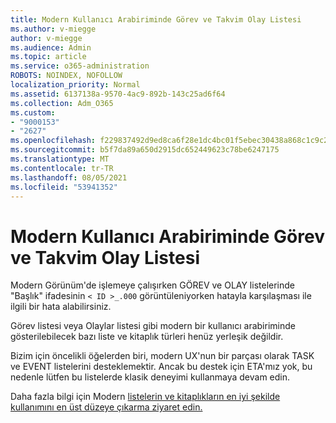 ```yaml
---
title: Modern Kullanıcı Arabiriminde Görev ve Takvim Olay Listesi
ms.author: v-miegge
author: v-miegge
ms.audience: Admin
ms.topic: article
ms.service: o365-administration
ROBOTS: NOINDEX, NOFOLLOW
localization_priority: Normal
ms.assetid: 6137138a-9570-4ac9-892b-143c25ad6f64
ms.collection: Adm_O365
ms.custom:
- "9000153"
- "2627"
ms.openlocfilehash: f229837492d9ed8ca6f28e1dc4bc01f5ebec30438a868c1c9c25640e4003ccc8
ms.sourcegitcommit: b5f7da89a650d2915dc652449623c78be6247175
ms.translationtype: MT
ms.contentlocale: tr-TR
ms.lasthandoff: 08/05/2021
ms.locfileid: "53941352"
---
```

# <a name="task-and-calendar-event-list-in-modern-ui"></a>Modern Kullanıcı Arabiriminde Görev ve Takvim Olay Listesi

Modern Görünüm'de işlemeye çalışırken GÖREV ve OLAY listelerinde "Başlık" ifadesinin `< ID >_.000` görüntüleniyorken hatayla karşılaşması ile ilgili bir hata alabilirsiniz.

Görev listesi veya Olaylar listesi gibi modern bir kullanıcı arabiriminde gösterilebilecek bazı liste ve kitaplık türleri henüz yerleşik değildir.

Bizim için öncelikli öğelerden biri, modern UX'nun bir parçası olarak TASK ve EVENT listelerini desteklemektir. Ancak bu destek için ETA'mız yok, bu nedenle lütfen bu listelerde klasik deneyimi kullanmaya devam edin.

Daha fazla bilgi için Modern [listelerin ve kitaplıkların en iyi şekilde kullanımını en üst düzeye çıkarma ziyaret edin.](https://docs.microsoft.com/sharepoint/dev/transform/modernize-userinterface-lists-and-libraries)
